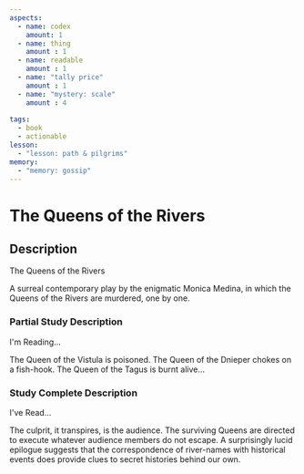 ```yaml
---
aspects: 
  - name: codex
    amount: 1
  - name: thing
    amount : 1
  - name: readable
    amount : 1
  - name: "tally price"
    amount : 1
  - name: "mystery: scale"
    amount : 4
    
tags:
  - book
  - actionable
lesson:
  - "lesson: path & pilgrims"
memory:
  - "memory: gossip"
---
```


# The Queens of the Rivers

## Description
The Queens of the Rivers

A surreal contemporary play by the enigmatic Monica Medina, in which the Queens of the Rivers are murdered, one by one.
### Partial Study Description
I'm Reading...

The Queen of the Vistula is poisoned. The Queen of the Dnieper chokes on a fish-hook. The Queen of the Tagus is burnt alive...
### Study Complete Description
I've Read...

The culprit, it transpires, is the audience. The surviving Queens are directed to execute whatever audience members do not escape. A surprisingly lucid epilogue suggests that the correspondence of river-names with historical events does provide clues to secret histories behind our own.